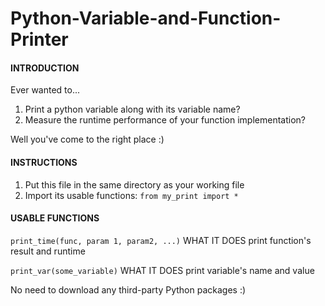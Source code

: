# Python-Variable-and-Function-Printer


#### INTRODUCTION
Ever wanted to... 
1. Print a python variable along with its variable name?
2. Measure the runtime performance of your function implementation? 

Well you've come to the right place :)

#### INSTRUCTIONS
1. Put this file in the same directory as your working file
2. Import its usable functions: `from my_print import *`

#### USABLE FUNCTIONS

`print_time(func, param 1, param2, ...)`
    WHAT IT DOES    print function's result and runtime

`print_var(some_variable)`
    WHAT IT DOES    print variable's name and value  

No need to download any third-party Python packages :)
